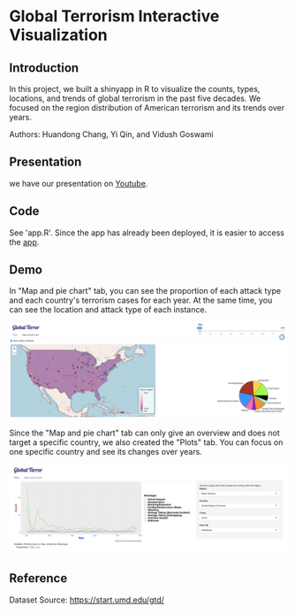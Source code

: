 # Global Terrorism Interactive Visualization

## Introduction
In this project, we built a shinyapp in R to visualize the counts, types, locations, and trends of global terrorism in the past five decades. We focused on the region distribution of American terrorism and its trends over years. 

Authors: Huandong Chang, Yi Qin, and Vidush Goswami

## Presentation
we have our presentation on [Youtube](https://www.youtube.com/watch?v=R8nh2km174Q).

## Code
See 'app.R'. Since the app has already been deployed, it is easier to access the [app](https://huandongchang.shinyapps.io/GlobalTerrorism/).

## Demo
In "Map and pie chart" tab, you can see the proportion of each attack type and each country's terrorism cases for each year. At the same time, you can see the location and attack type of each instance. 


![](Demos/map.png)







Since the "Map and pie chart" tab can only give an overview and does not target a specific country, we also created the "Plots" tab. You can focus on one specific country and see its changes over years.


![](Demos/plot.png)



## Reference
Dataset Source: https://start.umd.edu/gtd/
